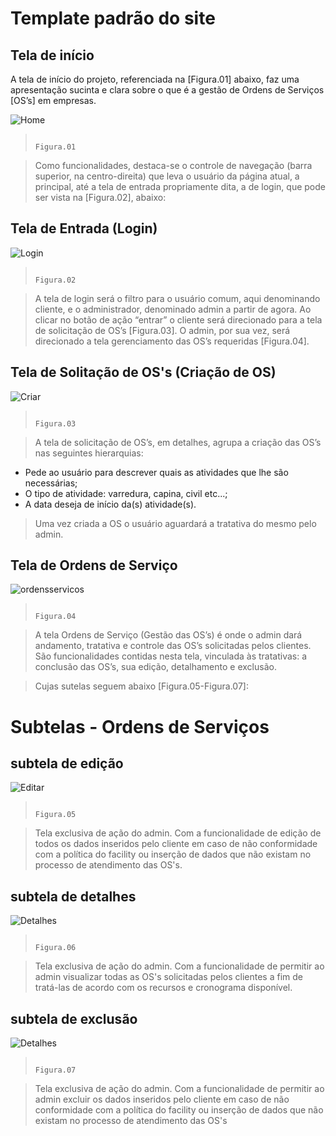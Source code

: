 # Template padrão do site

## Tela de início

> 
A tela de início do projeto, referenciada na [Figura.01] abaixo, faz uma apresentação sucinta e clara sobre o que é a gestão de Ordens de Serviços [OS’s] em empresas. 

![Home](https://user-images.githubusercontent.com/36858665/198382450-89369685-36ce-452c-9e44-c2bc753726b0.png)

>                                                                          Figura.01


>Como funcionalidades, destaca-se o controle de navegação (barra superior, na centro-direita) que leva o usuário da página atual, a principal, até a tela de entrada propriamente dita, a de login, que pode ser vista na [Figura.02], abaixo:


## Tela de Entrada (Login)



![Login](https://user-images.githubusercontent.com/36858665/198383036-83720a80-620e-4819-b912-124d7703413e.png)

>                                                                          Figura.02


>A tela de login será o filtro para o usuário comum, aqui denominando cliente, e o administrador, denominado admin a partir de agora. Ao clicar no botão de ação “entrar” o cliente será direcionado para a tela de solicitação de OS’s [Figura.03]. O admin, por sua vez, será direcionado a tela gerenciamento das OS’s requeridas [Figura.04].

## Tela de Solitação de OS's (Criação de OS)




![Criar](https://user-images.githubusercontent.com/36858665/198383298-4e90dc7f-bb45-4c29-94cc-5bd9dbe94478.png)

>                                                                          Figura.03


>A tela de solicitação de OS’s, em detalhes, agrupa a criação das OS’s nas seguintes hierarquias:

-	Pede ao usuário para descrever quais as atividades que lhe são necessárias;
-	O tipo de atividade: varredura, capina, civil etc...;
-	A data deseja de início da(s) atividade(s).

>Uma vez criada a OS o usuário aguardará a tratativa do mesmo pelo admin.

## Tela de Ordens de Serviço


![ordensservicos](https://user-images.githubusercontent.com/36858665/198384124-a9764451-c544-4bae-9338-eede7247504e.png)



>                                                                          Figura.04

>A tela Ordens de Serviço (Gestão das OS’s) é onde o admin dará andamento, tratativa e controle das OS’s solicitadas pelos clientes.
São funcionalidades contidas nesta tela, vinculada às tratativas: a conclusão das OS’s, sua edição, detalhamento e exclusão.

>Cujas sutelas seguem abaixo [Figura.05-Figura.07]:

# Subtelas - Ordens de Serviços

## subtela de edição 


![Editar](https://user-images.githubusercontent.com/36858665/198385726-56e972ac-d99a-4209-86b5-545b2d9709af.png)




>                                                                          Figura.05

> Tela exclusiva de ação do admin. Com a funcionalidade de edição de todos os dados inseridos pelo cliente em caso de não conformidade com a política do facility ou inserção de dados que não existam no processo de atendimento das OS's.


## subtela de detalhes



![Detalhes](https://user-images.githubusercontent.com/36858665/198386066-a09dc5bd-aaf1-4259-a0bf-18d9a825997f.png)



>                                                                          Figura.06

> Tela exclusiva de ação do admin. Com a funcionalidade de permitir ao admin visualizar todas as OS's solicitadas pelos clientes a fim de tratá-las de acordo com os recursos e cronograma disponível.


## subtela de exclusão



![Detalhes](https://user-images.githubusercontent.com/36858665/198386066-a09dc5bd-aaf1-4259-a0bf-18d9a825997f.png)



>                                                                          Figura.07

> Tela exclusiva de ação do admin. Com a funcionalidade de permitir ao admin excluir os dados inseridos pelo cliente em caso de não conformidade com a política do facility ou inserção de dados que não existam no processo de atendimento das OS's

